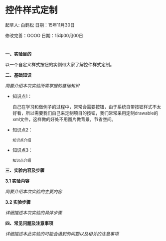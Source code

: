 # 控件样式定制

起草人: 白鹤松   日期：15年11月30日

修改完善：OOOO   日期：15年00月00日

# 

**一、实验目的**

以一个自定义样式按钮的实例带大家了解控件样式定制。

**二、基础知识**

*简要介绍本次实验所需掌握的基础知识*
   
* 知识点1：

    自己在学习和做例子的过程中，常常会需要按钮，由于系统自带按钮样式不太好看，所以需要我们自己来定制项目的按钮，我们常常采用定制drawable的xml文件，这样做的好处不用图片做背景，节省空间。

* 知识点2：

      知识点介绍


* 知识点3：

      知识点介绍


   

**三、实验内容及步骤**

**3.1 实验内容**

*简要介绍本次实验的主要内容*

**3.2 实验步骤**

*详细描述本次实验的具体步骤*

**四、常见问题及注意事项**

*详细描述本此实验的可能会遇到的问题以及相关的注意事项*


